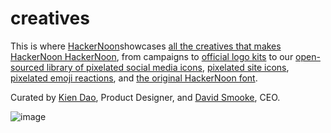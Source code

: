 # creatives

This is where [HackerNoon](https://hackernoon.com)showcases [all the creatives that makes HackerNoon HackerNoon](https://brand.hackernoon.com/), from campaigns to [official logo kits](https://brand.hackernoon.com/visual-assets/hackernoon-logos) to our [open-sourced library of pixelated social media icons](https://hackernoon.com/pixelated-social-media-icon-gifs-facebook-twitter-linkedin-github-youtube-and-instagram-5kn3ad3), [pixelated site icons](https://github.com/hackernoon/creatives/tree/Pixelated-Icons), [pixelated emoji reactions](https://github.com/hackernoon/creatives/tree/Pixelated-Emoji-Reactions), and [the original HackerNoon font](https://github.com/hackernoon/font). 

Curated by [Kien Dao](https://hackernoon.com/u/kien), Product Designer, and [David Smooke](https://hackernoon.com/u/David), CEO. 

![image](https://user-images.githubusercontent.com/49694303/161217300-18348245-a297-4039-8447-dab9ffc4bd33.png)
